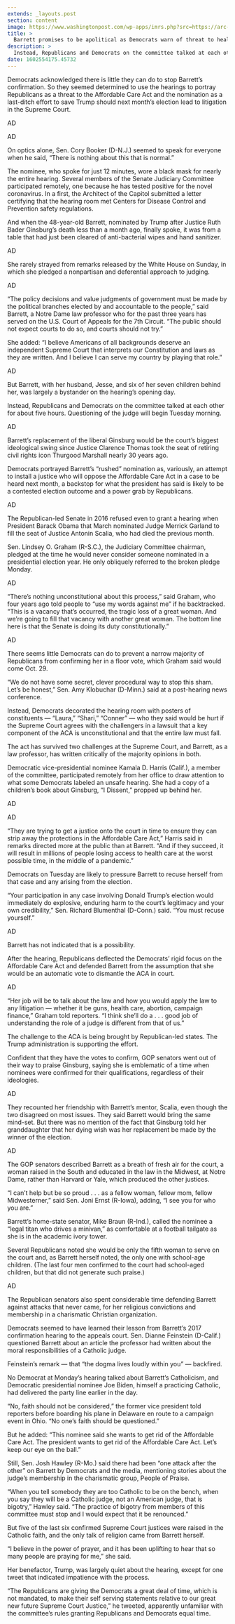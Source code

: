 ```yaml
--- 
extends: _layouts.post 
section: content 
image: https://www.washingtonpost.com/wp-apps/imrs.php?src=https://arc-anglerfish-washpost-prod-washpost.s3.amazonaws.com/public/MOPCO4AMXAI6XNAERUPGOXWHAE.jpg&w=1440 
title: > 
  Barrett promises to be apolitical as Democrats warn of threat to health care 
description: > 
  Instead, Republicans and Democrats on the committee talked at each other for about five hours.The act has survived two challenges at the Supreme Court, and Barrett, as a law professor, has written critically of the majority opinions in both.After the hearing, Republicans deflected the Democrats’ rigid focus on the Affordable Care Act and defended Barrett from the assumption that she would be an automatic vote to dismantle the ACA in court.“No one’s faith should be questioned.”But he added: “This nominee said she wants to get rid of the Affordable Care Act.The president wants to get rid of the Affordable Care Act. 
date: 1602554175.45732 
--- 
```

Democrats acknowledged there is little they can do to stop Barrett’s confirmation. So they seemed determined to use the hearings to portray Republicans as a threat to the Affordable Care Act and the nomination as a last-ditch effort to save Trump should next month’s election lead to litigation in the Supreme Court.

AD

AD

On optics alone, Sen. Cory Booker (D-N.J.) seemed to speak for everyone when he said, “There is nothing about this that is normal.”

The nominee, who spoke for just 12 minutes, wore a black mask for nearly the entire hearing. Several members of the Senate Judiciary Committee participated remotely, one because he has tested positive for the novel coronavirus. In a first, the Architect of the Capitol submitted a letter certifying that the hearing room met Centers for Disease Control and Prevention safety regulations.

And when the 48-year-old Barrett, nominated by Trump after Justice Ruth Bader Ginsburg’s death less than a month ago, finally spoke, it was from a table that had just been cleared of anti-bacterial wipes and hand sanitizer.

AD

She rarely strayed from remarks released by the White House on Sunday, in which she pledged a nonpartisan and deferential approach to judging.

AD

“The policy decisions and value judgments of government must be made by the political branches elected by and accountable to the people,” said Barrett, a Notre Dame law professor who for the past three years has served on the U.S. Court of Appeals for the 7th Circuit. “The public should not expect courts to do so, and courts should not try.”

She added: “I believe Americans of all backgrounds deserve an independent Supreme Court that interprets our Constitution and laws as they are written. And I believe I can serve my country by playing that role.”

AD

But Barrett, with her husband, Jesse, and six of her seven children behind her, was largely a bystander on the hearing’s opening day.

Instead, Republicans and Democrats on the committee talked at each other for about five hours. Questioning of the judge will begin Tuesday morning.

AD

Barrett’s replacement of the liberal Ginsburg would be the court’s biggest ideological swing since Justice Clarence Thomas took the seat of retiring civil rights icon Thurgood Marshall nearly 30 years ago.

Democrats portrayed Barrett’s “rushed” nomination as, variously, an attempt to install a justice who will oppose the Affordable Care Act in a case to be heard next month, a backstop for what the president has said is likely to be a contested election outcome and a power grab by Republicans.

AD

The Republican-led Senate in 2016 refused even to grant a hearing when President Barack Obama that March nominated Judge Merrick Garland to fill the seat of Justice Antonin Scalia, who had died the previous month.

Sen. Lindsey O. Graham (R-S.C.), the Judiciary Committee chairman, pledged at the time he would never consider someone nominated in a presidential election year. He only obliquely referred to the broken pledge Monday.

AD

“There’s nothing unconstitutional about this process,” said Graham, who four years ago told people to “use my words against me” if he backtracked. “This is a vacancy that’s occurred, the tragic loss of a great woman. And we’re going to fill that vacancy with another great woman. The bottom line here is that the Senate is doing its duty constitutionally.”

AD

There seems little Democrats can do to prevent a narrow majority of Republicans from confirming her in a floor vote, which Graham said would come Oct. 29.

“We do not have some secret, clever procedural way to stop this sham. Let’s be honest,” Sen. Amy Klobuchar (D-Minn.) said at a post-hearing news conference.

Instead, Democrats decorated the hearing room with posters of constituents — “Laura,” “Shari,” “Conner” — who they said would be hurt if the Supreme Court agrees with the challengers in a lawsuit that a key component of the ACA is unconstitutional and that the entire law must fall.

The act has survived two challenges at the Supreme Court, and Barrett, as a law professor, has written critically of the majority opinions in both.

Democratic vice-presidential nominee Kamala D. Harris (Calif.), a member of the committee, participated remotely from her office to draw attention to what some Democrats labeled an unsafe hearing. She had a copy of a children’s book about Ginsburg, “I Dissent,” propped up behind her.

AD

AD

“They are trying to get a justice onto the court in time to ensure they can strip away the protections in the Affordable Care Act,” Harris said in remarks directed more at the public than at Barrett. “And if they succeed, it will result in millions of people losing access to health care at the worst possible time, in the middle of a pandemic.”

Democrats on Tuesday are likely to pressure Barrett to recuse herself from that case and any arising from the election.

“Your participation in any case involving Donald Trump’s election would immediately do explosive, enduring harm to the court’s legitimacy and your own credibility,” Sen. Richard Blumenthal (D-Conn.) said. “You must recuse yourself.”

AD

Barrett has not indicated that is a possibility.

After the hearing, Republicans deflected the Democrats’ rigid focus on the Affordable Care Act and defended Barrett from the assumption that she would be an automatic vote to dismantle the ACA in court.

AD

“Her job will be to talk about the law and how you would apply the law to any litigation — whether it be guns, health care, abortion, campaign finance,” Graham told reporters. “I think she’ll do a . . . good job of understanding the role of a judge is different from that of us.”

The challenge to the ACA is being brought by Republican-led states. The Trump administration is supporting the effort.

Confident that they have the votes to confirm, GOP senators went out of their way to praise Ginsburg, saying she is emblematic of a time when nominees were confirmed for their qualifications, regardless of their ideologies.

AD

They recounted her friendship with Barrett’s mentor, Scalia, even though the two disagreed on most issues. They said Barrett would bring the same mind-set. But there was no mention of the fact that Ginsburg told her granddaughter that her dying wish was her replacement be made by the winner of the election.

AD

The GOP senators described Barrett as a breath of fresh air for the court, a woman raised in the South and educated in the law in the Midwest, at Notre Dame, rather than Harvard or Yale, which produced the other justices.

“I can’t help but be so proud . . . as a fellow woman, fellow mom, fellow Midwesterner,” said Sen. Joni Ernst (R-Iowa), adding, “I see you for who you are.”

Barrett’s home-state senator, Mike Braun (R-Ind.), called the nominee a “legal titan who drives a minivan,” as comfortable at a football tailgate as she is in the academic ivory tower.

Several Republicans noted she would be only the fifth woman to serve on the court and, as Barrett herself noted, the only one with school-age children. (The last four men confirmed to the court had school-aged children, but that did not generate such praise.)

AD

The Republican senators also spent considerable time defending Barrett against attacks that never came, for her religious convictions and membership in a charismatic Christian organization.

Democrats seemed to have learned their lesson from Barrett’s 2017 confirmation hearing to the appeals court. Sen. Dianne Feinstein (D-Calif.) questioned Barrett about an article the professor had written about the moral responsibilities of a Catholic judge.

Feinstein’s remark — that “the dogma lives loudly within you” — backfired.

No Democrat at Monday’s hearing talked about Barrett’s Catholicism, and Democratic presidential nominee Joe Biden, himself a practicing Catholic, had delivered the party line earlier in the day.

“No, faith should not be considered,” the former vice president told reporters before boarding his plane in Delaware en route to a campaign event in Ohio. “No one’s faith should be questioned.”

But he added: “This nominee said she wants to get rid of the Affordable Care Act. The president wants to get rid of the Affordable Care Act. Let’s keep our eye on the ball.”

Still, Sen. Josh Hawley (R-Mo.) said there had been “one attack after the other” on Barrett by Democrats and the media, mentioning stories about the judge’s membership in the charismatic group, People of Praise.

“When you tell somebody they are too Catholic to be on the bench, when you say they will be a Catholic judge, not an American judge, that is bigotry,” Hawley said. “The practice of bigotry from members of this committee must stop and I would expect that it be renounced.”

But five of the last six confirmed Supreme Court justices were raised in the Catholic faith, and the only talk of religion came from Barrett herself.

“I believe in the power of prayer, and it has been uplifting to hear that so many people are praying for me,” she said.

Her benefactor, Trump, was largely quiet about the hearing, except for one tweet that indicated impatience with the process.

“The Republicans are giving the Democrats a great deal of time, which is not mandated, to make their self serving statements relative to our great new future Supreme Court Justice,” he tweeted, apparently unfamiliar with the committee’s rules granting Republicans and Democrats equal time.